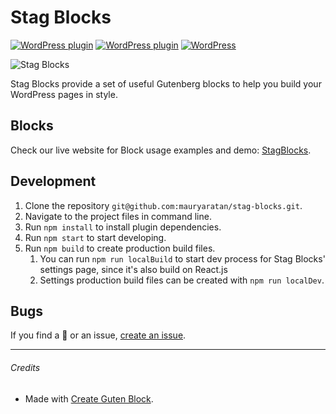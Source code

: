 # Stag Blocks

[![WordPress plugin](https://img.shields.io/wordpress/plugin/dt/stag-blocks.svg?style=flat)](https://wordpress.org/plugins/stag-blocks/) [![WordPress plugin](https://img.shields.io/wordpress/plugin/v/stag-blocks.svg?style=flat)](https://wordpress.org/plugins/stag-blocks/) [![WordPress](https://img.shields.io/wordpress/v/stag-blocks.svg?style=flat)]() 

<img src="https://ps.w.org/stag-blocks/assets/banner-1544x500.png?rev=1926726" alt="Stag Blocks" />

Stag Blocks provide a set of useful Gutenberg blocks to help you build your WordPress pages in style.

## Blocks
Check our live website for Block usage examples and demo: [StagBlocks](https://stagblocks.com).

## Development
1. Clone the repository `git@github.com:mauryaratan/stag-blocks.git`.
2. Navigate to the project files in command line.
3. Run `npm install` to install plugin dependencies.
4. Run `npm start` to start developing.
5. Run `npm build` to create production build files.
   1. You can run `npm run localBuild` to start dev process for Stag Blocks' settings page, since it's also build on React.js
	 2. Settings production build files can be created with `npm run localDev`.

## Bugs
If you find a 🐞 or an issue, [create an issue](https://github.com/mauryaratan/stag-blocks/issues/new).

---

###### Credits
* Made with [Create Guten Block](https://github.com/ahmadawais/create-guten-block).
